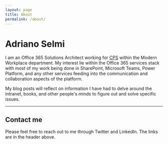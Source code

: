 ```yaml
---
layout: page
title: About
permalink: /about/
---
```

<h1>Adriano Selmi</h1>

I am an Office 365 Solutions Architect working for [CPS][CPS-link] within the Modern Workplace department. My interest lie within the Office 365 services stack with most of my work being done in SharePoint, Microsoft Teams, Power Platform, and any other services feeding into the communication and collaboration aspects of the platform.


My blog posts will reflect on information I have had to delve around the intranet, books, and other people's minds to figure out and solve specific issues. 

<hr>

<H2>Contact me</H2>

Please feel free to reach out to me through Twitter and LinkedIn. The links are in the header above. 


[CPS-link]: https://www.cps.co.uk/